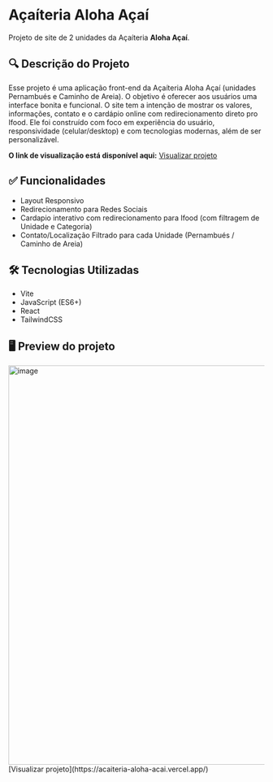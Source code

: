# Açaíteria Aloha Açaí

Projeto de site de 2 unidades da Açaíteria **Aloha Açaí**. 

## 🔍 Descrição do Projeto

Esse projeto é uma aplicação front-end da Açaíteria Aloha Açaí (unidades Pernambués e Caminho de Areia). O objetivo é oferecer aos usuários uma interface bonita e funcional. O site tem a intenção de mostrar os valores, informações, contato e o cardápio online com redirecionamento direto pro Ifood. Ele foi construído com foco em experiência do usuário, responsividade (celular/desktop) e com tecnologias modernas, além de ser personalizável.

**O link de visualização está disponível aqui:** [Visualizar projeto](https://acaiteria-aloha-acai.vercel.app/)

## ✅ Funcionalidades
* Layout Responsivo
* Redirecionamento para Redes Sociais
* Cardapio interativo com redirecionamento para Ifood (com filtragem de Unidade e Categoria)
* Contato/Localização Filtrado para cada Unidade (Pernambués / Caminho de Areia)

## 🛠 Tecnologias Utilizadas
* Vite 
* JavaScript (ES6+)
* React
* TailwindCSS

## 🖥 Preview do projeto
<img width="1423" height="786" alt="image" src="https://github.com/user-attachments/assets/270f5aaf-1022-40c7-bfd3-c1243bce1e48" />
[Visualizar projeto](https://acaiteria-aloha-acai.vercel.app/)




